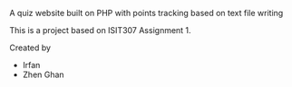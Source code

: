 A quiz website built on PHP with points tracking based on text file writing

This is a project based on ISIT307 Assignment 1. 

Created by 
- Irfan
- Zhen Ghan

